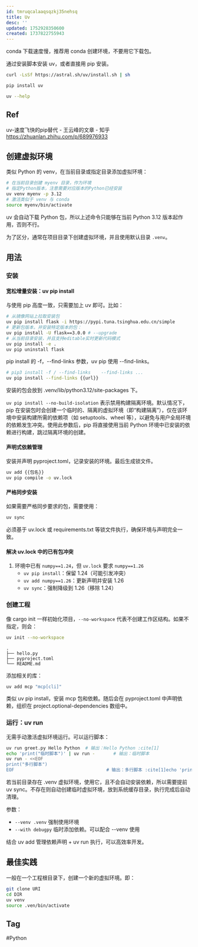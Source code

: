```yaml
---
id: tmruqcalaaqsqzkj35nehsq
title: Uv
desc: ''
updated: 1752928350600
created: 1737822755943
---
```


conda 下载速度慢，推荐用 conda 创建环境，不要用它下载包。

通过安装脚本安装 uv，或者直接用 pip 安装。

```bash
curl -LsSf https://astral.sh/uv/install.sh | sh
```

```bash
pip install uv
```

```bash
uv --help
```

## Ref
uv-速度飞快的pip替代 - 王云峰的文章 - 知乎
https://zhuanlan.zhihu.com/p/689976933

## 创建虚拟环境

类似 Python 的 venv，在当前目录或指定目录添加虚拟环境：

```sh
# 在当前目录创建 myenv 目录，作为环境
# 指定Python版本，注意需要对应版本的Python已经安装
uv venv myenv -p 3.12
# 激活类似于 venv 与 conda
source myenv/bin/activate
```

uv 会自动下载 Python 包，所以上述命令只能够在当前 Python 3.12 版本起作用，否则不行。

为了区分，通常在项目目录下创建虚拟环境，并且使用默认目录 `.venv`。

## 用法

### 安装

#### 宽松增量安装：uv pip install

与使用 pip 高度一致，只需要加上 uv 即可。比如：
```sh
# 从镜像网站上拉取安装包
uv pip install flask -i https://pypi.tuna.tsinghua.edu.cn/simple
# 更新包版本，并安装特定版本的包：
uv pip install -U flask==3.0.0 # --upgrade
# 从当前目录安装，并且支持editable实时更新代码模式
uv pip install -e .
uv pip uninstall flask
```

pip install 的 -f，--find-links 参数，uv pip 使用 --find-links。

```bash
# pip3 install -f / --find-links	--find-links ...
uv pip install --find-links {{url}}
```

安装的包会放到 .venv/lib/python3.12/site-packages 下。

`uv pip install --no-build-isolation` 表示​​禁用构建隔离环境​​。默认情况下，pip 在安装包时会创建一个临时的、隔离的虚拟环境（即“构建隔离”），仅在该环境中安装构建所需的依赖项（如 setuptools、wheel 等），以避免与用户全局环境的依赖发生冲突。使用此参数后，pip 将直接使用当前 Python 环境中已安装的依赖进行构建，跳过隔离环境的创建。

#### 声明式依赖管理

安装并声明 pyproject.toml，记录安装的环境。最后生成锁文件。

```bash
uv add {{包名}}
uv pip compile -o uv.lock
```

#### 严格同步安装

如果需要严格同步要求的包，需要使用：

```bash
uv sync
```

必须基于 uv.lock 或 requirements.txt 等锁文件执行，确保环境与声明完全一致。

#### 解决 uv.lock 中的已有包冲突

1.  环境中已有 `numpy==1.24`，但 `uv.lock` 要求 `numpy==1.26`
    - `uv pip install`：保留 1.24（可能引发冲突）
    - `uv add numpy==1.26`：更新声明并安装 1.26
    - `uv sync`：强制降级到 1.26（移除 1.24）



### 创建工程

像 cargo init 一样初始化项目，`--no-workspace` 代表不创建工作区结构。如果不指定，则会：

```bash
uv init --no-workspace
```

```
.
├── hello.py
├── pyproject.toml
└── README.md
```

添加相关的库：

```bash
uv add mcp "mcp[cli]"
```

类似 uv pip install，安装 mcp 包和依赖。随后会在 pyproject.toml 中声明依赖，组织在 project.optional-dependencies 数组中。

### 运行：uv run

无需手动激活虚拟环境运行。可以运行脚本：

```bash
uv run greet.py Hello Python  # 输出：Hello Python :cite[1]
echo 'print("临时脚本")' | uv run -       # 输出：临时脚本
uv run - <<EOF
print("多行脚本")
EOF                                   # 输出：多行脚本 :cite[1]echo 'print("临时脚本")' | uv run -       # 输出：临时脚本
```

若当前目录存在 .venv 虚拟环境，使用它，且不会自动安装依赖，所以需要提前 uv sync。不存在则自动创建临时虚拟环境，放到系统缓存目录，执行完成后自动清理。

参数：
- `--venv .venv` 强制使用环境
- `--with debugpy` 临时添加依赖。可以配合 --venv 使用

结合 uv add 管理依赖声明 + uv run 执行，可以高效率开发。

## 最佳实践

一般在一个工程根目录下，创建一个新的虚拟环境。即：

```bash
git clone URI
cd DIR
uv venv
source .ven/bin/activate
```

## Tag
#Python
